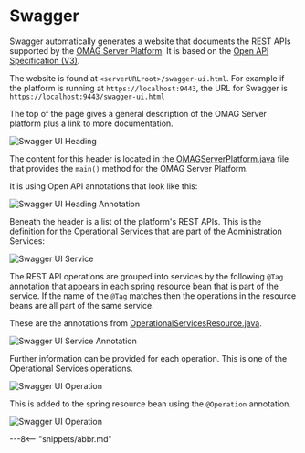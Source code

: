 <!-- SPDX-License-Identifier: CC-BY-4.0 -->
<!-- Copyright Contributors to the ODPi Egeria project 2020. -->

# Swagger

Swagger automatically generates a website that documents the REST APIs supported by the
[OMAG Server Platform](./concepts/omag-server-platform).
It is based on the [Open API Specification (V3)](http://spec.openapis.org/oas/v3.0.3).

The website is found at  `<serverURLroot>/swagger-ui.html`.
For example if the platform is running at `https://localhost:9443`, the URL for Swagger is
`https://localhost:9443/swagger-ui.html`

The top of the page gives a general description of the OMAG Server platform plus
a link to more documentation.

![Swagger UI Heading](swagger-ui-top.png)


The content for this header is located in the [OMAGServerPlatform.java](https://github.com/odpi/egeria/blob/master/open-metadata-implementation/server-chassis/server-chassis-spring/src/main/java/org/odpi/openmetadata/serverchassis/springboot/OMAGServerPlatform.java)
file that provides the `main()` method for the OMAG Server Platform.

It is using Open API annotations that look like this:

![Swagger UI Heading Annotation](swagger-ui-top-annotations.png)

Beneath the header is a list of the platform's REST APIs.  This is the definition for the
Operational Services that are part of the Administration Services:

![Swagger UI Service](swagger-ui-service.png)


The REST API operations
are grouped into services by the following `@Tag` annotation that appears in each spring resource bean
that is part of the service.  If the name of the `@Tag` matches then the operations in the
resource beans are all part of the same service.

These are the annotations from [OperationalServicesResource.java](https://github.com/odpi/egeria/blob/master/open-metadata-implementation/admin-services/admin-services-spring/src/main/java/org/odpi/openmetadata/adminservices/spring/OperationalServicesResource.java).

![Swagger UI Service Annotation](swagger-ui-service-annotations.png)

Further information can be provided for each operation.  This is one of the
Operational Services operations.

![Swagger UI Operation](swagger-ui-operation.png)


This is added to the spring resource bean
using the `@Operation` annotation.

![Swagger UI Operation](swagger-ui-operation-annotations.png)

---8<-- "snippets/abbr.md"
